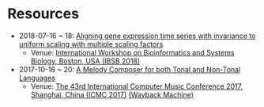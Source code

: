 # Resources
- 2018-07-16 ~ 18: [Aligning gene expression time series with invariance to uniform scaling with multiple scaling factors](https://github.com/cyuab/resources/tree/main/20180716-18-ibsb)
  - Venue: [International Workshop on Bioinformatics and Systems Biology, Boston, USA (IBSB 2018)](https://www.bu.edu/bioinformatics/special-events/ibsb-workshops/ibsb-2018/)
- 2017-10-16 ~ 20: [A Melody Composer for both Tonal and Non-Tonal Languages](https://github.com/cyuab/resources/tree/main/20171016-20-icmc17)
  - Venue: [The 43rd International Computer Music Conference 2017, Shanghai, China (ICMC 2017)](http://icmc2017.com/) [(Wayback Machine)](https://web.archive.org/web/20171208124156/http://www.icmc2017.com/en/index.html)   
